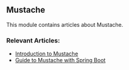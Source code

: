 ## Mustache

This module contains articles about Mustache.

### Relevant Articles:
- [Introduction to Mustache](https://www.surya.com/mustache)
- [Guide to Mustache with Spring Boot](https://www.surya.com/spring-boot-mustache)
